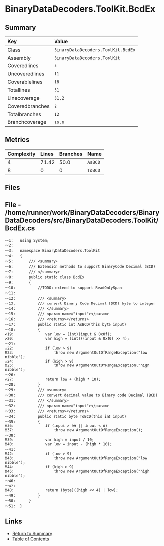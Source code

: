 ﻿# BinaryDataDecoders.ToolKit.BcdEx

## Summary

| Key             | Value                              |
| :-------------- | :--------------------------------- |
| Class           | `BinaryDataDecoders.ToolKit.BcdEx` |
| Assembly        | `BinaryDataDecoders.ToolKit`       |
| Coveredlines    | `5`                                |
| Uncoveredlines  | `11`                               |
| Coverablelines  | `16`                               |
| Totallines      | `51`                               |
| Linecoverage    | `31.2`                             |
| Coveredbranches | `2`                                |
| Totalbranches   | `12`                               |
| Branchcoverage  | `16.6`                             |

## Metrics

| Complexity | Lines | Branches | Name    |
| :--------- | :---- | :------- | :------ |
| 4          | 71.42 | 50.0     | `AsBCD` |
| 8          | 0     | 0        | `ToBCD` |

## Files

## File - /home/runner/work/BinaryDataDecoders/BinaryDataDecoders/src/BinaryDataDecoders.ToolKit/BcdEx.cs

```CSharp
〰1:   using System;
〰2:   
〰3:   namespace BinaryDataDecoders.ToolKit
〰4:   {
〰5:       /// <summary>
〰6:       /// Extension methods to support BinaryCode Decimal (BCD)
〰7:       /// </summary>
〰8:       public static class BcdEx
〰9:       {
〰10:          //TODO: extend to support ReadOnlySpan
〰11:  
〰12:          /// <summary>
〰13:          /// convert Binary Code Decimal (BCD) byte to integer
〰14:          /// </summary>
〰15:          /// <param name="input"></param>
〰16:          /// <returns></returns>
〰17:          public static int AsBCD(this byte input)
〰18:          {
✔19:              var low = (int)(input & 0x0f);
✔20:              var high = (int)((input & 0xf0) >> 4);
〰21:  
⚠22:              if (low > 9)
‼23:                  throw new ArgumentOutOfRangeException("low nibble");
⚠24:              if (high > 9)
‼25:                  throw new ArgumentOutOfRangeException("high nibble");
〰26:  
✔27:              return low + (high * 10);
〰28:          }
〰29:          /// <summary>
〰30:          /// convert decimal value to Binary code Decimal (BCD)
〰31:          /// </summary>
〰32:          /// <param name="input"></param>
〰33:          /// <returns></returns>
〰34:          public static byte ToBCD(this int input)
〰35:          {
‼36:              if (input > 99 || input < 0)
‼37:                  throw new ArgumentOutOfRangeException();
〰38:  
‼39:              var high = input / 10;
‼40:              var low = input - (high * 10);
〰41:  
‼42:              if (low > 9)
‼43:                  throw new ArgumentOutOfRangeException("low nibble");
‼44:              if (high > 9)
‼45:                  throw new ArgumentOutOfRangeException("high nibble");
〰46:  
〰47:  
‼48:              return (byte)((high << 4) | low);
〰49:          }
〰50:      }
〰51:  }
```

## Links

* [Return to Summary](Summary.md)
* [Table of Contents](../TOC.md)

